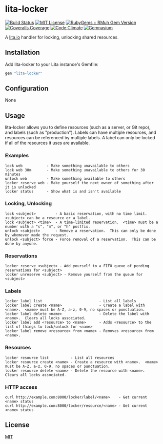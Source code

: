 # lita-locker

[![Build Status](https://img.shields.io/travis/esigler/lita-locker/master.svg)](https://travis-ci.org/esigler/lita-locker)
[![MIT License](https://img.shields.io/badge/license-MIT-brightgreen.svg)](https://tldrlegal.com/license/mit-license)
[![RubyGems :: RMuh Gem Version](http://img.shields.io/gem/v/lita-locker.svg)](https://rubygems.org/gems/lita-locker)
[![Coveralls Coverage](https://img.shields.io/coveralls/esigler/lita-locker/master.svg)](https://coveralls.io/r/esigler/lita-locker)
[![Code Climate](https://img.shields.io/codeclimate/github/esigler/lita-locker.svg)](https://codeclimate.com/github/esigler/lita-locker)
[![Gemnasium](https://img.shields.io/gemnasium/esigler/lita-locker.svg)](https://gemnasium.com/esigler/lita-locker)

A [lita.io](https://github.com/jimmycuadra/lita) handler for locking, unlocking shared resources.

## Installation

Add lita-locker to your Lita instance's Gemfile:

``` ruby
gem "lita-locker"
```

## Configuration

None

## Usage

lita-locker allows you to define resources (such as a server, or Git repo),
and labels (such as "production").  Labels can have multiple resources, and
resources can be referenced by multiple labels.  A label can only be locked
if all of the resources it uses are available.

### Examples
```
lock web           - Make something unavailable to others
lock web 30m       - Make something unavailable to others for 30 minutes
unlock web         - Make something available to others
locker reserve web - Make yourself the next owner of something after it is unlocked
locker status      - Show what is and isn't available
```

### Locking, Unlocking
```
lock <subject>         - A basic reservation, with no time limit.  <subject> can be a resource or a label.
lock <subject> <time>  - A time-limited reservation.  <time> must be a number with a "s", "m", or "h" postfix.
unlock <subject>       - Remove a reservation.  This can only be done by whomever made the request.
unlock <subject> force - Force removal of a reservation.  This can be done by anyone.
```

### Reservations
```
locker reserve <subject> - Add yourself to a FIFO queue of pending reservations for <subject>
locker unreserve <subject> - Remove yourself from the queue for <subject>
```

### Labels
```
locker label list                          - List all labels
locker label create <name>                 - Create a label with <name>.  <name> must be A-Z, a-z, 0-9, no spaces or punctuation.
locker label delete <name>                 - Delete the label with <name>.  Clears all locks associated.
locker label add <resource> to <name>      - Adds <resource> to the list of things to lock/unlock for <name>
locker label remove <resource> from <name> - Removes <resource> from <name>.
```

### Resources
```
locker resource list          - List all resources
locker resource create <name> - Create a resource with <name>.  <name> must be A-Z, a-z, 0-9, no spaces or punctuation.
locker resource delete <name> - Delete the resource with <name>.  Clears all locks associated.
```

### HTTP access
```
curl http://example.com:8000/locker/label/<name>    - Get current <name> status
curl http://example.com:8000/locker/resource/<name> - Get current <name> status
```

## License

[MIT](http://opensource.org/licenses/MIT)
